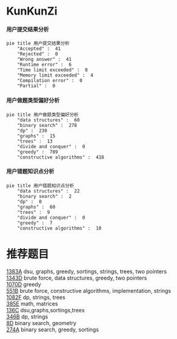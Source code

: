 # KunKunZi

<!-- tabs:start -->



#### **用户提交结果分析**

```mermaid
pie title 用户提交结果分析
    "Accepted" :  41
    "Rejected" :  0
    "Wrong answer" :  41
    "Runtime error" :  6
    "Time limit exceeded" :  8
    "Memory limit exceeded" :  4
    "Compilation error" :  0
    "Partial" :  0
```

#### **用户做题类型偏好分析**

```mermaid
pie title 用户做题类型偏好分析
    "data structures" :  60
    "binary search" :  278
    "dp" :  230
    "graphs" :  15
    "trees" :  13
    "divide and conquer" :  0
    "greedy" :  789
    "constructive algorithms" :  418
```
#### **用户错题知识点分析**

```mermaid
pie title 用户错题知识点分析
    "data structures" :  22
    "binary search" :  2
    "dp" :  0
    "graphs" :  60
    "trees" :  9
    "divide and conquer" :  0
    "greedy" :  7
    "constructive algorithms" :  10
```



<!-- tabs:end -->
# 推荐题目
[1383A](https://codeforces.com/contest/1383/problem/A)		dsu,
                        graphs,
                        greedy,
                        sortings,
                        strings,
                        trees,
                        two pointers		  
[1343D](https://codeforces.com/contest/1343/problem/D)		brute force,
                        data structures,
                        greedy,
                        two pointers		  
[1070D](https://codeforces.com/contest/1070/problem/D)		greedy		  
[551B](https://codeforces.com/contest/551/problem/B)		brute force,
                        constructive algorithms,
                        implementation,
                        strings		  
[1082F](https://codeforces.com/contest/1082/problem/F)		dp,
                        strings,
                        trees		  
[385E](https://codeforces.com/contest/385/problem/E)		math,
                        matrices		  
[136C](https://codeforces.com/contest/136/problem/C)		dsu,graphs,sortings,trees		  
[346B](https://codeforces.com/contest/346/problem/B)		dp,
                        strings		  
[8D](https://codeforces.com/contest/8/problem/D)		binary search,
                        geometry		  
[274A](https://codeforces.com/contest/274/problem/A)		binary search,
                        greedy,
                        sortings		  
